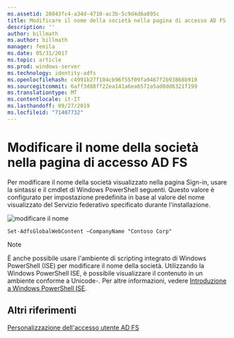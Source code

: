 ```yaml
---
ms.assetid: 28043fc4-a34d-4710-ac3b-5c9d4d6a895c
title: Modificare il nome della società nella pagina di accesso AD FS
description: ''
author: billmath
ms.author: billmath
manager: femila
ms.date: 05/31/2017
ms.topic: article
ms.prod: windows-server
ms.technology: identity-adfs
ms.openlocfilehash: c4991b27f104cb96f55f09fa9467f2b93868b910
ms.sourcegitcommit: 6aff3d88ff22ea141a6ea6572a5ad8dd6321f199
ms.translationtype: MT
ms.contentlocale: it-IT
ms.lasthandoff: 09/27/2019
ms.locfileid: "71407732"
---
```

# <a name="change-the-company-name-on-the-ad-fs-sign-in-page"></a>Modificare il nome della società nella pagina di accesso AD FS
 
Per modificare il nome della società visualizzato nella pagina Sign\-in, usare la sintassi e il cmdlet di Windows PowerShell seguenti. Questo valore è configurato per impostazione predefinita in base al valore del nome visualizzato del Servizio federativo specificato durante l'installazione.  

![modificare il nome](media/AD-FS-user-sign-in-customization/ADFS_Blue_Custom1.png)
  
  
    Set-AdfsGlobalWebContent –CompanyName "Contoso Corp"  
 
  
> [!NOTE]  
> È anche possibile usare l'ambiente di scripting integrato di Windows PowerShell \(ISE\) per modificare il nome della società. Utilizzando la Windows PowerShell ISE, è possibile visualizzare il contenuto in un ambiente conforme a Unicode\-. Per altre informazioni, vedere [Introduzione a Windows PowerShell ISE](https://technet.microsoft.com/library/dd315244.aspx).  

## <a name="additional-references"></a>Altri riferimenti 
[Personalizzazione dell'accesso utente AD FS](AD-FS-user-sign-in-customization.md)  
  
